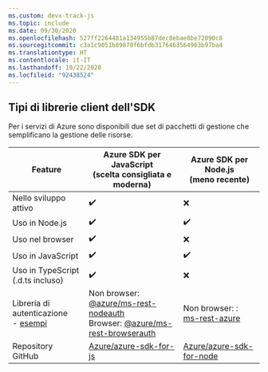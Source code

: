 ```yaml
---
ms.custom: devx-track-js
ms.topic: include
ms.date: 09/30/2020
ms.openlocfilehash: 527ff2264481a134955b87dec8ebae8be72090c8
ms.sourcegitcommit: c3a1c9051b89870f6bfdb3176463564963b97ba4
ms.translationtype: HT
ms.contentlocale: it-IT
ms.lasthandoff: 10/22/2020
ms.locfileid: "92438524"
---
```

## <a name="types-of-sdk-client-libraries"></a>Tipi di librerie client dell'SDK

Per i servizi di Azure sono disponibili due set di pacchetti di gestione che semplificano la gestione delle risorse.

|Feature|Azure SDK per JavaScript<br>(scelta consigliata e moderna)|Azure SDK per Node.js<br>(meno recente)|
|--|--|--|
|Nello sviluppo attivo|✔️|❌|
|Uso in Node.js|✔️|✔️|
|Uso nel browser|✔️|❌|
|Uso in JavaScript|✔️|✔️|
|Uso in TypeScript<br>(.d.ts incluso)|✔️|❌|
|Libreria di autenticazione<br>\- [esempi](../core/node-sdk-azure-authenticate.md)|Non browser: [@azure/ms-rest-nodeauth](https://www.npmjs.com/package/@azure/ms-rest-nodeauth)<br>Browser: [@azure/ms-rest-browserauth](https://www.npmjs.com/package/@azure/ms-rest-browserauth)|Non browser: : [ms-rest-azure](https://www.npmjs.com/package/ms-rest-azure)|
|Repository GitHub|[Azure/azure-sdk-for-js](https://github.com/Azure/azure-sdk-for-js)|[Azure/azure-sdk-for-node](https://github.com/Azure/azure-sdk-for-node)|
